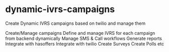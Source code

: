 # dynamic-ivrs-campaigns
Create Dynamic IVRS campaigns based on twilio and manage them

Create/Manage campaigns
Define and manage IVRS for each campaign from backend dynamically
Manage SMS & Call workflows
Generate reports
Integrate with hasoffers
Integrate with twilio
Create Surveys
Create Polls
etc
